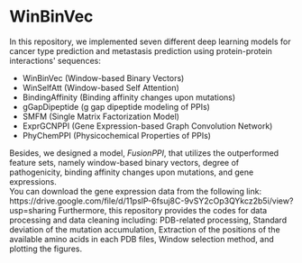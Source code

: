 <h1> WinBinVec </h1>
In this repository, we implemented seven different deep learning models for cancer type prediction and metastasis prediction using protein-protein interactions' sequences:
<ul>
  <li>WinBinVec (Window-based Binary Vectors)</li> 
  <li>WinSelfAtt (Window-based Self Attention)</li> 
  <li>BindingAffinity (Binding affinity changes upon mutations)</li>
  <li>gGapDipeptide (g gap dipeptide modeling of PPIs)</li> 
  <li>SMFM (Single Matrix Factorization Model)</li>
  <li>ExprGCNPPI (Gene Expression-based Graph Convolution Network)</li>
  <li>PhyChemPPI (Physicochemical Properties of PPIs)</li>
</ul>
Besides, we designed a model, <em>FusionPPI</em>, that utilizes the outperformed feature sets, namely window-based binary vectors, degree of pathogenicity, binding affinity changes upon mutations, and gene expressions. <br>
You can download the gene expression data from the following link:
https://drive.google.com/file/d/11pslP-6fsuj8C-9vSY2cOp3QYkcz2b5i/view?usp=sharing
Furthermore, this repository provides the codes for data processing and data cleaning including: PDB-related processing, Standard deviation of the mutation accumulation, Extraction of the positions of the available amino acids in each PDB files, Window selection method, and plotting the figures.
